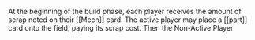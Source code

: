 At the beginning of the build phase, each player receives the amount of scrap noted on their [[Mech]] card. The active player may place a [[part]] card onto the field, paying its scrap cost. Then the Non-Active Player 